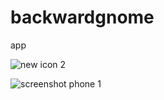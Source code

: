 # backwardgnome
app


![new icon 2](https://cloud.githubusercontent.com/assets/16996883/12707989/d84881d8-c857-11e5-8e4f-0e94b7d71b54.png)

![screenshot phone 1](https://cloud.githubusercontent.com/assets/16996883/12708002/f575b1b8-c857-11e5-8c41-077ae9e08b92.png)
